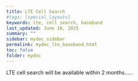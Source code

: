 ```yaml
---
title: LTE Cell Search
#tags: [special_layouts]
keywords: lte, cell search, baseband
last_updated: June 10, 2025
summary: ""
sidebar: mydoc_sidebar
permalink: mydoc_lte_baseband.html
toc: false
folder: mydoc
---
```


LTE cell search will be available within 2 months.....
